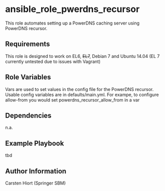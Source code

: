 ansible_role_pwerdns_recursor
=============================

This role automates setting up a PowerDNS caching server using PowerDNS recursor.

Requirements
------------

This role is designed to work on EL6, ~~EL7~~, Debian 7 and Ubuntu 14.04 (EL 7 currently untested due to issues with Vagrant)

Role Variables
--------------
Vars are used to set values in the config file for the PowerDNS recursor.
Usable config variables are in defaults/main.yml. For exampe, to configure allow-from you would set powerdns_recursor_allow_from in a var

Dependencies
------------

n.a.

Example Playbook
----------------

tbd



Author Information
------------------

Carsten Hiort (Springer SBM)
